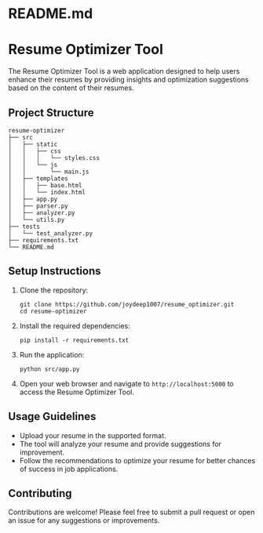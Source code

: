 # README.md

# Resume Optimizer Tool

The Resume Optimizer Tool is a web application designed to help users enhance their resumes by providing insights and optimization suggestions based on the content of their resumes.

## Project Structure

```
resume-optimizer
├── src
│   ├── static
│   │   ├── css
│   │   │   └── styles.css
│   │   └── js
│   │       └── main.js
│   ├── templates
│   │   ├── base.html
│   │   └── index.html
│   ├── app.py
│   ├── parser.py
│   ├── analyzer.py
│   └── utils.py
├── tests
│   └── test_analyzer.py
├── requirements.txt
└── README.md
```

## Setup Instructions

1. Clone the repository:
   ```
   git clone https://github.com/joydeep1007/resume_optimizer.git
   cd resume-optimizer
   ```

2. Install the required dependencies:
   ```
   pip install -r requirements.txt
   ```

3. Run the application:
   ```
   python src/app.py
   ```

4. Open your web browser and navigate to `http://localhost:5000` to access the Resume Optimizer Tool.

## Usage Guidelines

- Upload your resume in the supported format.
- The tool will analyze your resume and provide suggestions for improvement.
- Follow the recommendations to optimize your resume for better chances of success in job applications.

## Contributing

Contributions are welcome! Please feel free to submit a pull request or open an issue for any suggestions or improvements.